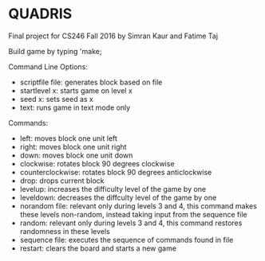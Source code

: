 # QUADRIS
Final project for CS246 Fall 2016 by Simran Kaur and Fatime Taj

Build game by typing 'make;

Command Line Options:
- scriptfile file: generates block based on file
- startlevel x: starts game on level x
- seed x: sets seed as x
- text: runs game in text mode only

Commands:
- left: moves block one unit left
- right: moves block one unit right
- down: moves block one unit down
- clockwise: rotates block 90 degrees clockwise
- counterclockwise: rotates block 90 degrees anticlockwise
- drop: drops current block
- levelup: increases the difficulty level of the game by one 
- leveldown: decreases the diffculty level of the game by one
- norandom file: relevant only during levels 3 and 4, this command makes these levels non-random, instead taking input from the sequence file
- random: relevant only during levels 3 and 4, this command restores randomness in these levels
- sequence file: executes the sequence of commands found in file
- restart: clears the board and starts a new game
